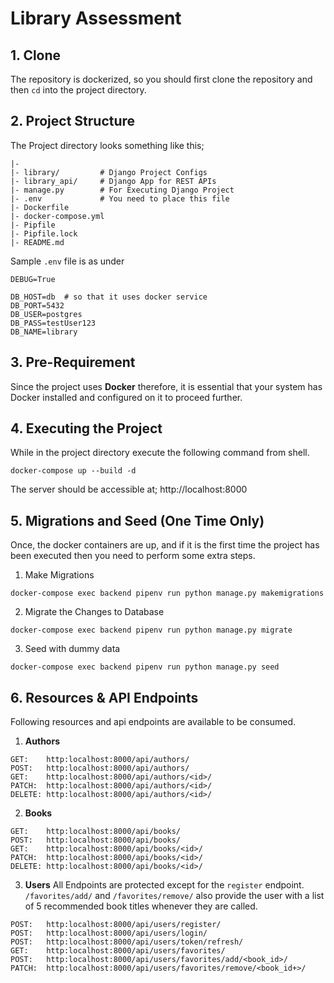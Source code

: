 # Library Assessment

## 1. Clone
The repository is dockerized, so you should first clone the repository and then `cd` into the project directory.

## 2. Project Structure
The Project directory looks something like this;

```
|-
|- library/         # Django Project Configs
|- library_api/     # Django App for REST APIs
|- manage.py        # For Executing Django Project
|- .env             # You need to place this file
|- Dockerfile
|- docker-compose.yml
|- Pipfile
|- Pipfile.lock
|- README.md
```
Sample `.env` file is as under
```
DEBUG=True

DB_HOST=db  # so that it uses docker service
DB_PORT=5432
DB_USER=postgres
DB_PASS=testUser123
DB_NAME=library
```

## 3. Pre-Requirement
Since the project uses **Docker** therefore, it is essential that your system has Docker installed and configured on it to proceed further.

## 4. Executing the Project
While in the project directory execute the following command from shell. 
```
docker-compose up --build -d
```
The server should be accessible at;
http://localhost:8000

## 5. Migrations and Seed (One Time Only)
Once, the docker containers are up, and if it is the first time the project has been executed then you need to perform some extra steps.
1. Make Migrations
```
docker-compose exec backend pipenv run python manage.py makemigrations
```
2. Migrate the Changes to Database
```
docker-compose exec backend pipenv run python manage.py migrate
```
3. Seed with dummy data
```
docker-compose exec backend pipenv run python manage.py seed
```
## 6. Resources & API Endpoints
Following resources and api endpoints are available to be consumed. 
1.  **Authors**
```
GET:    http:localhost:8000/api/authors/
POST:   http:localhost:8000/api/authors/
GET:    http:localhost:8000/api/authors/<id>/
PATCH:  http:localhost:8000/api/authors/<id>/
DELETE: http:localhost:8000/api/authors/<id>/
```

2.  **Books**
```
GET:    http:localhost:8000/api/books/
POST:   http:localhost:8000/api/books/
GET:    http:localhost:8000/api/books/<id>/
PATCH:  http:localhost:8000/api/books/<id>/
DELETE: http:localhost:8000/api/books/<id>/
```

3.  **Users**
All Endpoints are protected except for the `register` endpoint. `/favorites/add/` and `/favorites/remove/` also provide the user with a list of 5 recommended book titles whenever they are called. 
```
POST:   http:localhost:8000/api/users/register/
POST:   http:localhost:8000/api/users/login/
POST:   http:localhost:8000/api/users/token/refresh/
GET:    http:localhost:8000/api/users/favorites/
POST:   http:localhost:8000/api/users/favorites/add/<book_id>/
PATCH:  http:localhost:8000/api/users/favorites/remove/<book_id+>/
